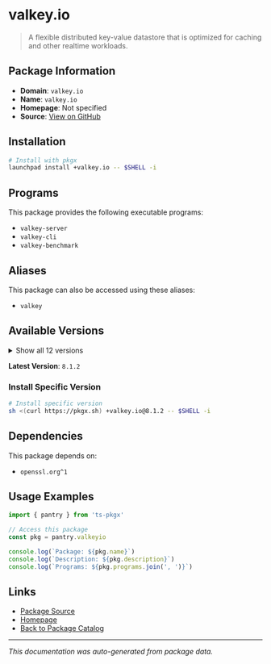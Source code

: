 # valkey.io

> A flexible distributed key-value datastore that is optimized for caching and other realtime workloads.

## Package Information

- **Domain**: `valkey.io`
- **Name**: `valkey.io`
- **Homepage**: Not specified
- **Source**: [View on GitHub](https://github.com/pkgxdev/pantry/tree/main/projects/valkey.io/package.yml)

## Installation

```bash
# Install with pkgx
launchpad install +valkey.io -- $SHELL -i
```

## Programs

This package provides the following executable programs:

- `valkey-server`
- `valkey-cli`
- `valkey-benchmark`

## Aliases

This package can also be accessed using these aliases:

- `valkey`

## Available Versions

<details>
<summary>Show all 12 versions</summary>

- `8.1.2`, `8.1.1`, `8.1.0`, `8.0.3`, `8.0.2`
- `8.0.1`, `8.0.0`, `7.2.9`, `7.2.8`, `7.2.7`
- `7.2.6`, `7.2.5`

</details>

**Latest Version**: `8.1.2`

### Install Specific Version

```bash
# Install specific version
sh <(curl https://pkgx.sh) +valkey.io@8.1.2 -- $SHELL -i
```

## Dependencies

This package depends on:

- `openssl.org^1`

## Usage Examples

```typescript
import { pantry } from 'ts-pkgx'

// Access this package
const pkg = pantry.valkeyio

console.log(`Package: ${pkg.name}`)
console.log(`Description: ${pkg.description}`)
console.log(`Programs: ${pkg.programs.join(', ')}`)
```

## Links

- [Package Source](https://github.com/pkgxdev/pantry/tree/main/projects/valkey.io/package.yml)
- [Homepage](#)
- [Back to Package Catalog](../package-catalog.md)

---

*This documentation was auto-generated from package data.*
